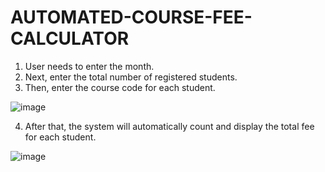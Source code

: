 # AUTOMATED-COURSE-FEE-CALCULATOR
1) User needs to enter the month.
2) Next, enter the total number of registered students.
3) Then, enter the course code for each student.

![image](https://github.com/Haaizz/AUTOMATED-COURSE-FEE-CALCULATOR/assets/101491941/4b507e6d-ef47-476b-b546-f022c8365079)

4) After that, the system will automatically count and display the total fee for each student.

![image](https://github.com/Haaizz/AUTOMATED-COURSE-FEE-CALCULATOR/assets/101491941/401bc670-9e19-4111-bef3-4201722eb9c0)
